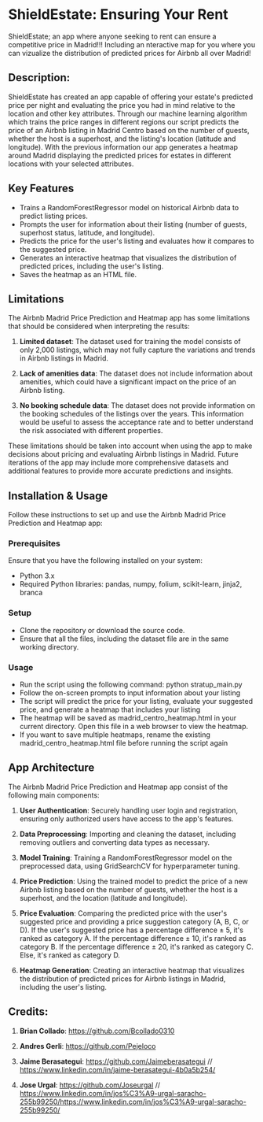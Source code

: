 # ShieldEstate: Ensuring Your Rent

ShieldEstate; an app where anyone seeking to rent can ensure a competitive price in Madrid!!! Including an nteractive map for you where you can vizualize the distribution of predicted prices for Airbnb all over Madrid!


## Description: 


ShieldEstate has created an app capable of offering your estate's predicted price per night and evaluating the price you had in mind relative to the location and other key attributes. Through our machine learning algorithm which trains the price ranges in different regions our script predicts the price of an Airbnb listing in Madrid Centro based on the number of guests, whether the host is a superhost, and the listing's location (latitude and longitude). With the previous information our app generates a heatmap around Madrid displaying the predicted prices for estates in different locations with your selected attributes. 

## Key Features

<span style="font-size: 14px;">

- Trains a RandomForestRegressor model on historical Airbnb data to predict listing prices.
- Prompts the user for information about their listing (number of guests, superhost status, latitude, and longitude).
- Predicts the price for the user's listing and evaluates how it compares to the suggested price.
- Generates an interactive heatmap that visualizes the distribution of predicted prices, including the user's listing.
- Saves the heatmap as an HTML file.

</span>

## Limitations

The Airbnb Madrid Price Prediction and Heatmap app has some limitations that should be considered when interpreting the results:

1. **Limited dataset**: The dataset used for training the model consists of only 2,000 listings, which may not fully capture the variations and trends in Airbnb listings in Madrid.

2. **Lack of amenities data**: The dataset does not include information about amenities, which could have a significant impact on the price of an Airbnb listing.

3. **No booking schedule data**: The dataset does not provide information on the booking schedules of the listings over the years. This information would be useful to assess the acceptance rate and to better understand the risk associated with different properties.

These limitations should be taken into account when using the app to make decisions about pricing and evaluating Airbnb listings in Madrid. Future iterations of the app may include more comprehensive datasets and additional features to provide more accurate predictions and insights.

## Installation & Usage

Follow these instructions to set up and use the Airbnb Madrid Price Prediction and Heatmap app:

### Prerequisites

Ensure that you have the following installed on your system:

- Python 3.x
- Required Python libraries: pandas, numpy, folium, scikit-learn, jinja2, branca

### Setup

- Clone the repository or download the source code.
- Ensure that all the files, including the dataset file are in the same working directory.

### Usage

- Run the script using the following command: python stratup_main.py
- Follow the on-screen prompts to input information about your listing
- The script will predict the price for your listing, evaluate your suggested price, and generate a heatmap that includes your listing
- The heatmap will be saved as madrid_centro_heatmap.html in your current directory. Open this file in a web browser to view the heatmap.
- If you want to save multiple heatmaps, rename the existing madrid_centro_heatmap.html file before running the script again


## App Architecture

The Airbnb Madrid Price Prediction and Heatmap app consist of the following main components:

1. **User Authentication**: Securely handling user login and registration, ensuring only authorized users have access to the app's features.

2. **Data Preprocessing**: Importing and cleaning the dataset, including removing outliers and converting data types as necessary.

3. **Model Training**: Training a RandomForestRegressor model on the preprocessed data, using GridSearchCV for hyperparameter tuning.

4. **Price Prediction**: Using the trained model to predict the price of a new Airbnb listing based on the number of guests, whether the host is a superhost, and the location (latitude and longitude).

5. **Price Evaluation**: Comparing the predicted price with the user's suggested price and providing a price suggestion category (A, B, C, or D). If the user's suggested price has a percentage difference ± 5, it's ranked as category A. If the percentage difference ± 10, it's ranked as category B. If the percentage difference ± 20, it's ranked as category C. Else, it's ranked as category D.

6. **Heatmap Generation**: Creating an interactive heatmap that visualizes the distribution of predicted prices for Airbnb listings in Madrid, including the user's listing.

## Credits:

1. **Brian Collado**: 
https://github.com/Bcollado0310

2. **Andres Gerli**: 
https://github.com/Pejeloco

3. **Jaime Berasategui**: 
https://github.com/Jaimeberasategui // https://www.linkedin.com/in/jaime-berasategui-4b0a5b254/
4. **Jose Urgal**: 
https://github.com/Joseurgal // https://www.linkedin.com/in/jos%C3%A9-urgal-saracho-255b99250/https://www.linkedin.com/in/jos%C3%A9-urgal-saracho-255b99250/ 
